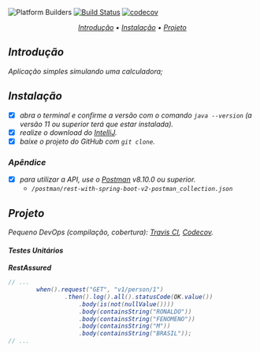 ![Platform Builders](https://img.shields.io/badge/Platform-Builders-yellow)
[![Build Status](https://app.travis-ci.com/devmorfeu/rest-with-spring-boot-v2.svg?branch=main)](https://travis-ci.com/devmorfeu/rest-with-spring-boot-v2)
[![codecov](https://codecov.io/gh/devmorfeu/rest-with-spring-boot/branch/main/graph/badge.svg?token=7QKNLL90QB)](https://app.codecov.io/gh/devmorfeu/rest-with-spring-boot-v2)

<p align="center">
  <i>
    <a href="#introdução">Introdução</a> •
    <a href="#instalação">Instalação</a> •
    <a href="#projeto">Projeto</a>
  <i/>
</p>

## Introdução
   
Aplicação simples simulando uma calculadora;
   
## Instalação

* [x] abra o terminal e confirme a versão com o comando `java --version` (a versão 11 ou superior terá que estar instalada).
* [x] realize o download do [IntelliJ](https://www.jetbrains.com/pt-br/idea/download).
* [x] baixe o projeto do GitHub com `git clone`.
   
### Apêndice
* [x] para utilizar a API, use o [Postman](https://www.postman.com/downloads)  v8.10.0 ou superior.
   - `/postman/rest-with-spring-boot-v2-postman_collection.json`

## Projeto

Pequeno DevOps (compilação, cobertura): *[Travis CI](https://app.travis-ci.com/github/devmorfeu/rest-with-spring-boot-v2), [Codecov](https://app.codecov.io/gh/devmorfeu/rest-with-spring-boot-v2)*.

#### Testes Unitários   

**RestAssured**
   
```java
// ...
        when().request("GET", "v1/person/1")
                .then().log().all().statusCode(OK.value())
                    .body(is(not(nullValue())))
                    .body(containsString("RONALDO"))
                    .body(containsString("FENOMENO"))
                    .body(containsString("M"))
                    .body(containsString("BRASIL"));
// ...
```
